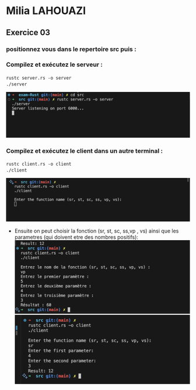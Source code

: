 # Milia LAHOUAZI

## Exercice 03
### positionnez vous dans le repertoire src puis : 
### Compilez et exécutez le serveur :

`rustc server.rs -o server`    <br> 
`./server`

![terminal server](server.png)


### Compilez et exécutez le client dans un autre terminal :

`rustc client.rs -o client`    <br> 
`./client`

![terminal client](client.png)

- Ensuite on peut choisir la fonction (sr, st, sc, ss,vp , vs) ainsi que les parametres (qui doivent etre des nombres positifs):
![vp](vp.png)
![param](param.png)
